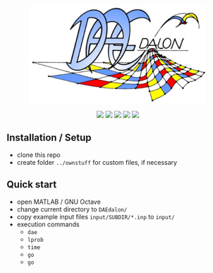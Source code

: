 <p align="center"><a href="http://www.baaserweb.de/DAEdalon/index.htm"><img src="logo/logo_bunt_kl.jpg" width="400"></a></p>

<p align="center">
<a href="https://github.com/DAEdalonFEM/DAEdalon/releases" alt="GitHub release"><img src="https://img.shields.io/github/release/DAEdalonFEM/DAEdalon.svg" ></a>
<img src="https://img.shields.io/badge/platform-Windows%20|%20Linux%20|%20macOS-green" >
<img src="https://img.shields.io/badge/requirements-MATLAB%20%7C%20GNU%20Octave-yellow" >
<a href="COPYING.TXT" alt="Licence"><img src="https://img.shields.io/badge/Licence-GPL%20v2-informational" ></a>
<img src="https://img.shields.io/github/repo-size/DAEdalonFEM/DAEdalon" >
</p>

## Installation / Setup
  - clone this repo
  - create folder `../ownstuff` for custom files, if necessary

## Quick start
  - open MATLAB / GNU Octave
  - change current directory to `DAEdalon/`
  - copy example input files `input/SUBDIR/*.inp` to `input/`
  - execution commands
    - `dae`
    - `lprob`
    - `time`
    - `go`
    - `go`

